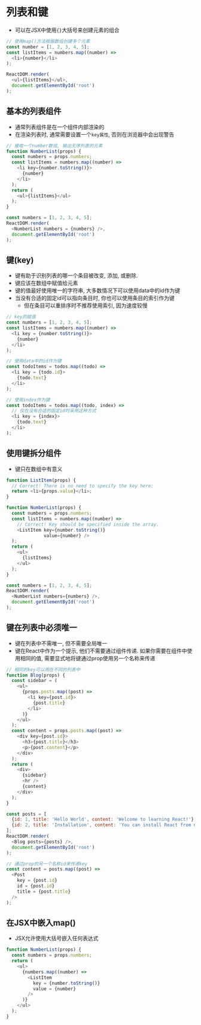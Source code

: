 # 列表和键

* 可以在JSX中使用`{}`大括号来创建元素的组合

```javascript
// 使用map()方法根据数组创建多个元素
const number = [1, 2, 3, 4, 5];
const listItems = numbers.map((number) =>
  <li>{number}</li>
);

ReactDOM.render(
  <ul>{listItems}</ul>,
  document.getElementById('root')
);
```

## 基本的列表组件

* 通常列表组件是在一个组件内部渲染的
* 在渲染列表时, 通常需要设置一个`key属性`, 否则在浏览器中会出现警告

```javascript
// 接收一个number数组, 输出无序列表的元素
function NumberList(props) {
  const numbers = props.numbers;
  const listItems = numbers.map((number) =>
    <li key={number.toString()}>
      {number}
    </li>
  );
  return (
    <ul>{listItems}</ul>
  );
}

const numbers = [1, 2, 3, 4, 5];
ReactDOM.render(
  <NumberList numbers = {numbers} />,
  document.getElementById('root')
);
```

## 键(key)

* 键有助于识别列表的哪一个条目被改变, 添加, 或删除. 
* 键应该在数组中赋值给元素
* 键的值最好使用唯一的字符串, 大多数情况下可以使用data中的id作为键
* 当没有合适的固定id可以指向条目时, 你也可以使用条目的索引作为键
    - 但在条目可以重排序时不推荐使用索引, 因为速度较慢

```javascript
// key的赋值
const numbers = [1, 2, 3, 4, 5];
const listItems = numbers.map((number) =>
  <li key = {number.toString()}>
    {number}
  </li>
);

// 使用data中的id作为键
const todoItems = todos.map((todo) =>
  <li key = {todo.id}>
    {todo.text}
  </li>
);

// 使用index作为键
const todoItems = todos.map((todo, index) =>
  // 仅在没有合适的固定id时采用这种方式
  <li key = {index}>
    {todo.text}
  </li>
);
```

## 使用键拆分组件

* 键只在数组中有意义

```javascript
function ListItem(props) {
  // Correct! There is no need to specify the key here:
  return <li>{props.value}</li>;
}

function NumberList(props) {
  const numbers = props.numbers;
  const listItems = numbers.map((number) =>
    // Correct! Key should be specified inside the array.
    <ListItem key={number.toString()}
              value={number} />
  );
  return (
    <ul>
      {listItems}
    </ul>
  );
}

const numbers = [1, 2, 3, 4, 5];
ReactDOM.render(
  <NumberList numbers={numbers} />,
  document.getElementById('root')
);
```

## 键在列表中必须唯一

* 键在列表中不需唯一, 但不需要全局唯一
* 键在React中作为一个提示, 他们不需要通过组件传递. 如果你需要在组件中使用相同的值, 需要显式地将键通过prop使用另一个名称来传递

```javascript
// 相同的key可以用在不同的列表中
function Blog(props) {
  const sidebar = (
    <ul>
      {props.posts.map((post) =>
        <li key={post.id}>
          {post.title}
        </li>
      )}
    </ul>
  );
  const content = props.posts.map((post) =>
    <div key={post.id}>
      <h3>{post.title}</h3>
      <p>{post.content}</p>
    </div>
  );
  return (
    <div>
      {sidebar}
      <hr />
      {content}
    </div>
  );
}

const posts = [
  {id: 1, title: 'Hello World', content: 'Welcome to learning React!'},
  {id: 2, title: 'Installation', content: 'You can install React from npm.'}
];
ReactDOM.render(
  <Blog posts={posts} />,
  document.getElementById('root')
);

// 通过prop的另一个名称id来传递key
const content = posts.map((post) =>
  <Post
    key = {post.id}
    id = {post.id}
    title = {post.title}
  />
);
```


## 在JSX中嵌入map()

* JSX允许使用大括号嵌入任何表达式

```javascript
function NumberList(props) {
  const numbers = props.numbers;
  return (
    <ul>
      {numbers.map((number) =>
        <ListItem 
          key = {number.toString()}
          value = {number}
        />
      )}
    </ul>
  );
}
``` 
